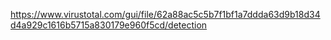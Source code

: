 https://www.virustotal.com/gui/file/62a88ac5c5b7f1bf1a7ddda63d9b18d34d4a929c1616b5715a830179e960f5cd/detection
